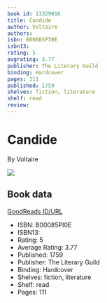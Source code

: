 ```yaml
---
book id: 13329016
title: Candide
author: Voltaire
authors: 
isbn: B00085PI0E
isbn13: 
rating: 5
avgrating: 3.77
publisher: The Literary Guild
binding: Hardcover
pages: 111
published: 1759
shelves: fiction, literature
shelf: read
review: 
---
```


# Candide

By Voltaire

![](https://i.gr-assets.com/images/S/compressed.photo.goodreads.com/books/1325084726l/13329016.jpg)

## Book data

[GoodReads ID/URL](https://www.goodreads.com/book/show/13329016)

- ISBN: B00085PI0E
- ISBN13: 
- Rating: 5
- Average Rating: 3.77
- Published: 1759
- Publisher: The Literary Guild
- Binding: Hardcover
- Shelves: fiction, literature
- Shelf: read
- Pages: 111

